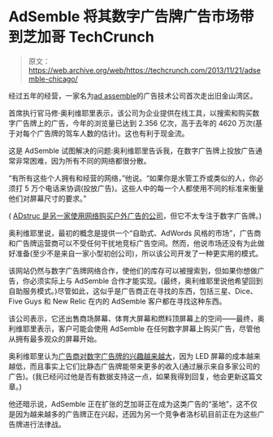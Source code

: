 # AdSemble 将其数字广告牌广告市场带到芝加哥 TechCrunch

> 原文：<https://web.archive.org/web/https://techcrunch.com/2013/11/21/adsemble-chicago/>

经过五年的经营，一家名为[ad assemble](https://web.archive.org/web/20221006140835/http://www.adsemble.com/)的广告技术公司首次走出旧金山湾区。

首席执行官马修·奥利维耶里表示，该公司为企业提供在线工具，以搜索和购买数字广告牌上的广告，今年的浏览量已达到 2.356 亿次，高于去年的 4620 万次(基于对每个广告牌的驾车人数的估计)。这也有利于现金流。

这是 AdSemble 试图解决的问题:奥利维耶里告诉我，在数字广告牌上投放广告通常非常困难，因为所有不同的网络都很分散。

“有所有这些个人拥有和经营的网络，”他说。“如果你是水管工乔或类似的人，你必须打 5 万个电话来协调(投放广告)。这些人中的每一个人都使用不同的标准来衡量他们对屏幕尺寸的要求。”

( [ADstruc 是另一家使用网络购买户外广告的公司](https://web.archive.org/web/20221006140835/https://beta.techcrunch.com/2012/10/31/adstruc-relaunch-telmar/)，但它不太专注于数字广告牌。)

奥利维耶里说，最初的概念是提供一个“自助式、AdWords 风格的市场”，广告商和广告牌运营商可以不受任何干扰地竞标广告空间。然而，他说市场还没有为此做好准备(至少不是来自一家小型初创公司)，所以该公司开发了一种更实用的模式。

该网站仍然与数字广告牌网络合作，使他们的库存可以被搜索到，但如果你想做广告，你必须实际上与 AdSemble 合作才能实现。(最终，奥利维耶里说他希望回到自助服务模式。)尽管如此，这似乎是广告商正在寻找的东西，包括三星、Dice、Five Guys 和 New Relic 在内的 AdSemble 客户都在寻找这种东西。

该公司表示，它还出售商场屏幕、体育大屏幕和燃料顶屏幕上的空间——最终，奥利维耶里表示，客户可能会使用 AdSemble 在任何数字屏幕上购买广告，尽管他从拥有最多观众的屏幕开始。

奥利维耶里认为[广告商对数字广告牌的兴趣越来越大](https://web.archive.org/web/20221006140835/http://www.dailydooh.com/archives/74505)，因为 LED 屏幕的成本越来越低，而且事实上它们比静态广告牌能带来更多的收入(通过展示来自多家公司的广告)。(我已经问过他是否有数据支持这一点，如果我得到回复，他会更新这篇文章。)

他还暗示说，AdSemble 正在扩张的芝加哥正在成为这类广告的“圣地”，这不仅是因为越来越多的广告牌正在兴起，还因为另一个竞争者洛杉矶目前正在为这些广告牌进行法律战。